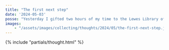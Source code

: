```yaml
---
title: "The first next step"
date: '2024-05-03'
posse: "Yesterday I gifted two hours of my time to the Lewes Library of Things (LLOT) https://www.leweslibraryofthings.org.uk/. LLOT is a community project that provides access to equipment on a loan basis free of charge irrespective of their financial circumstances. It also flips the consumer model of many people owning many things, to one thing being used by many people. I’m really excited to be getting involved in the sustainable and regenerative economy space, however small it may be."
images:
    - "/assets/images/collecting/thoughts/2024/05/the-first-next-step.jpg"
---
```


{% include "partials/thought.html" %}